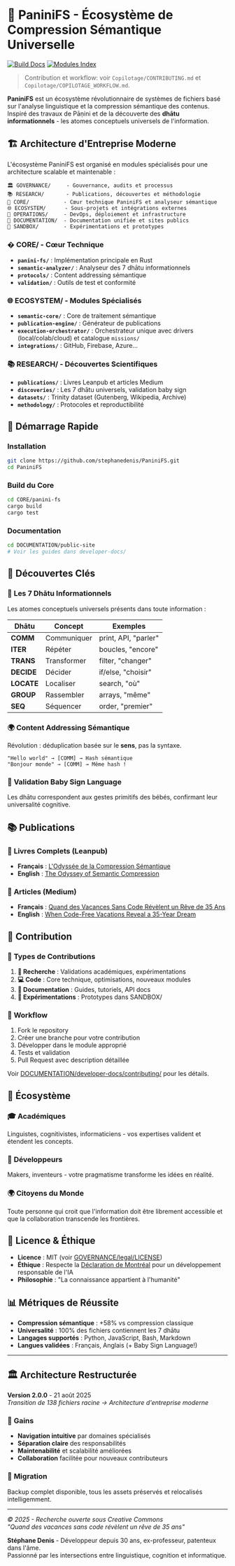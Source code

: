 # 🎌 PaniniFS - Écosystème de Compression Sémantique Universelle

[![Build Docs](https://github.com/stephanedenis/PaniniFS/actions/workflows/docs-build.yml/badge.svg)](https://github.com/stephanedenis/PaniniFS/actions/workflows/docs-build.yml)
[![Modules Index](https://github.com/stephanedenis/PaniniFS/actions/workflows/update-modules-index.yml/badge.svg)](https://github.com/stephanedenis/PaniniFS/actions/workflows/update-modules-index.yml)

> Contribution et workflow: voir `Copilotage/CONTRIBUTING.md` et `Copilotage/COPILOTAGE_WORKFLOW.md`.

**PaniniFS** est un écosystème révolutionnaire de systèmes de fichiers basé sur l'analyse linguistique et la compression sémantique des contenus. Inspiré des travaux de Pāṇini et de la découverte des **dhātu informationnels** - les atomes conceptuels universels de l'information.

## 🏗️ Architecture d'Entreprise Moderne

L'écosystème PaniniFS est organisé en modules spécialisés pour une architecture scalable et maintenable :

```
🏛️ GOVERNANCE/     - Gouvernance, audits et processus
📚 RESEARCH/       - Publications, découvertes et méthodologie  
🔧 CORE/           - Cœur technique PaniniFS et analyseur sémantique
🌐 ECOSYSTEM/      - Sous-projets et intégrations externes
🚀 OPERATIONS/     - DevOps, déploiement et infrastructure
📖 DOCUMENTATION/  - Documentation unifiée et sites publics
🧪 SANDBOX/        - Expérimentations et prototypes
```

### � **CORE/** - Cœur Technique
- **`panini-fs/`** : Implémentation principale en Rust
- **`semantic-analyzer/`** : Analyseur des 7 dhātu informationnels
- **`protocols/`** : Content addressing sémantique
- **`validation/`** : Outils de test et conformité

### 🌐 **ECOSYSTEM/** - Modules Spécialisés
- **`semantic-core/`** : Core de traitement sémantique
- **`publication-engine/`** : Générateur de publications
- **`execution-orchestrator/`** : Orchestrateur unique avec drivers (local/colab/cloud) et catalogue `missions/`
- **`integrations/`** : GitHub, Firebase, Azure...

### 📚 **RESEARCH/** - Découvertes Scientifiques
- **`publications/`** : Livres Leanpub et articles Medium
- **`discoveries/`** : Les 7 dhātu universels, validation baby sign
- **`datasets/`** : Trinity dataset (Gutenberg, Wikipedia, Archive)
- **`methodology/`** : Protocoles et reproductibilité

## 🚀 Démarrage Rapide

### Installation
```bash
git clone https://github.com/stephanedenis/PaniniFS.git
cd PaniniFS
```

### Build du Core
```bash
cd CORE/panini-fs
cargo build
cargo test
```

### Documentation
```bash
cd DOCUMENTATION/public-site
# Voir les guides dans developer-docs/
```

## 🔬 Découvertes Clés

### 🧬 **Les 7 Dhātu Informationnels**
Les atomes conceptuels universels présents dans toute information :

| Dhātu | Concept | Exemples |
|-------|---------|----------|
| **COMM** | Communiquer | print, API, "parler" |
| **ITER** | Répéter | boucles, "encore" |
| **TRANS** | Transformer | filter, "changer" |
| **DECIDE** | Décider | if/else, "choisir" |
| **LOCATE** | Localiser | search, "où" |
| **GROUP** | Rassembler | arrays, "même" |
| **SEQ** | Séquencer | order, "premier" |

### 🌍 **Content Addressing Sémantique**
Révolution : déduplication basée sur le **sens**, pas la syntaxe.

```
"Hello world" → [COMM] → Hash sémantique
"Bonjour monde" → [COMM] → Même hash !
```

### 👶 **Validation Baby Sign Language**
Les dhātu correspondent aux gestes primitifs des bébés, confirmant leur universalité cognitive.

## 📚 Publications

### 📖 **Livres Complets** (Leanpub)
- **Français** : [L'Odyssée de la Compression Sémantique](https://leanpub.com/paninifs-fr)
- **English** : [The Odyssey of Semantic Compression](https://leanpub.com/paninifs-en)

### 📰 **Articles** (Medium)
- **Français** : [Quand des Vacances Sans Code Révèlent un Rêve de 35 Ans](https://medium.com/@neuronspikes/quand-des-vacances-sans-code-r%C3%A9v%C3%A8lent-un-r%C3%AAve-de-35-ans-29246234239c)
- **English** : [When Code-Free Vacations Reveal a 35-Year Dream](https://medium.com/@neuronspikes/when-code-free-vacations-reveal-a-35-year-dream-e17e0f1823da)

## 🤝 Contribution

### 🎯 **Types de Contributions**
1. **🔬 Recherche** : Validations académiques, expérimentations
2. **💻 Code** : Core technique, optimisations, nouveaux modules  
3. **📖 Documentation** : Guides, tutoriels, API docs
4. **🧪 Expérimentations** : Prototypes dans SANDBOX/

### 🔄 **Workflow**
1. Fork le repository
2. Créer une branche pour votre contribution
3. Développer dans le module approprié
4. Tests et validation
5. Pull Request avec description détaillée

Voir [DOCUMENTATION/developer-docs/contributing/](DOCUMENTATION/developer-docs/contributing/) pour les détails.

## 🌟 Écosystème

### 🎓 **Académiques**
Linguistes, cognitivistes, informaticiens - vos expertises valident et étendent les concepts.

### 🔧 **Développeurs**  
Makers, inventeurs - votre pragmatisme transforme les idées en réalité.

### 🌍 **Citoyens du Monde**
Toute personne qui croit que l'information doit être librement accessible et que la collaboration transcende les frontières.

## 📄 Licence & Éthique

- **Licence** : MIT (voir [GOVERNANCE/legal/LICENSE](GOVERNANCE/legal/LICENSE))
- **Éthique** : Respecte la [Déclaration de Montréal](GOVERNANCE/legal/ethics/) pour un développement responsable de l'IA
- **Philosophie** : "La connaissance appartient à l'humanité"

## 📊 Métriques de Réussite

- **Compression sémantique** : +58% vs compression classique
- **Universalité** : 100% des fichiers contiennent les 7 dhātu
- **Langages supportés** : Python, JavaScript, Bash, Markdown
- **Langues validées** : Français, Anglais (+ Baby Sign Language!)

---

## 🏛️ **Architecture Restructurée**

**Version 2.0.0** - 21 août 2025  
*Transition de 138 fichiers racine → Architecture d'entreprise moderne*

### 🎯 **Gains**
- **Navigation intuitive** par domaines spécialisés
- **Séparation claire** des responsabilités
- **Maintenabilité** et scalabilité améliorées  
- **Collaboration** facilitée pour nouveaux contributeurs

### 🔄 **Migration**
Backup complet disponible, tous les assets préservés et relocalisés intelligemment.

---

*© 2025 - Recherche ouverte sous Creative Commons*  
*"Quand des vacances sans code révèlent un rêve de 35 ans"*

**Stéphane Denis** - Développeur depuis 30 ans, ex-professeur, patenteux dans l'âme.  
Passionné par les intersections entre linguistique, cognition et informatique.
